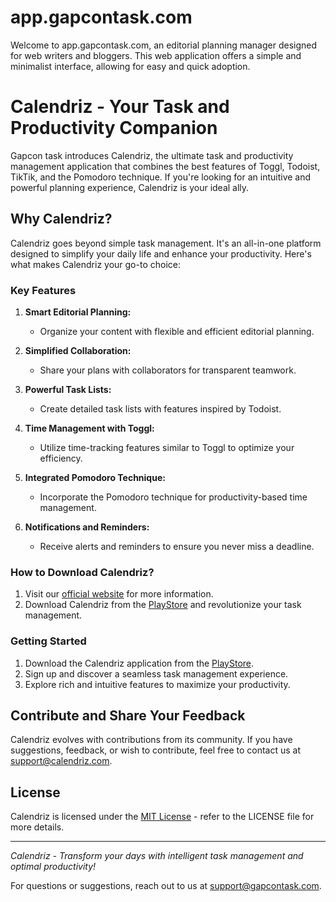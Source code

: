 # app.gapcontask.com

Welcome to app.gapcontask.com, an editorial planning manager designed for web writers and bloggers. This web application offers a simple and minimalist interface, allowing for easy and quick adoption.

# Calendriz - Your Task and Productivity Companion

Gapcon task introduces Calendriz, the ultimate task and productivity management application that combines the best features of Toggl, Todoist, TikTik, and the Pomodoro technique. If you're looking for an intuitive and powerful planning experience, Calendriz is your ideal ally.

## Why Calendriz?

Calendriz goes beyond simple task management. It's an all-in-one platform designed to simplify your daily life and enhance your productivity. Here's what makes Calendriz your go-to choice:

### Key Features

1. **Smart Editorial Planning:**
   - Organize your content with flexible and efficient editorial planning.

2. **Simplified Collaboration:**
   - Share your plans with collaborators for transparent teamwork.

3. **Powerful Task Lists:**
   - Create detailed task lists with features inspired by Todoist.

4. **Time Management with Toggl:**
   - Utilize time-tracking features similar to Toggl to optimize your efficiency.

5. **Integrated Pomodoro Technique:**
   - Incorporate the Pomodoro technique for productivity-based time management.

6. **Notifications and Reminders:**
   - Receive alerts and reminders to ensure you never miss a deadline.

### How to Download Calendriz?

1. Visit our [official website](https://calendriz.com) for more information.
2. Download Calendriz from the [PlayStore](store_link) and revolutionize your task management.

### Getting Started

1. Download the Calendriz application from the [PlayStore](store_link).
2. Sign up and discover a seamless task management experience.
3. Explore rich and intuitive features to maximize your productivity.

## Contribute and Share Your Feedback

Calendriz evolves with contributions from its community. If you have suggestions, feedback, or wish to contribute, feel free to contact us at [support@calendriz.com](mailto:support@calendriz.com).

## License

Calendriz is licensed under the [MIT License](LICENSE) - refer to the LICENSE file for more details.

---

*Calendriz - Transform your days with intelligent task management and optimal productivity!*

For questions or suggestions, reach out to us at [support@gapcontask.com](mailto:support@gapcontask.com).
